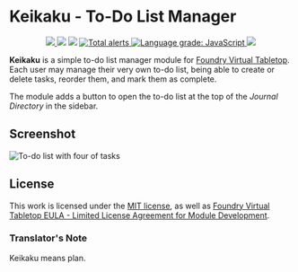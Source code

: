 # Keikaku - To-Do List Manager

<p align="center">
  <a href="https://github.com/pyrige/fvtt-keikaku/releases">
    <img src="https://img.shields.io/github/v/release/pyrige/fvtt-keikaku">
  </a>
  <img src="https://img.shields.io/github/issues/pyrige/fvtt-keikaku">
  <img src="https://img.shields.io/github/workflow/status/pyrige/fvtt-keikaku/Foundry%20VTT%20Module%20Release">
  <a href="https://lgtm.com/projects/g/pyrige/fvtt-keikaku/alerts/">
    <img alt="Total alerts" src="https://img.shields.io/lgtm/alerts/g/pyrige/fvtt-keikaku.svg?logo=lgtm&logoWidth=18">
  </a>
  <a href="https://lgtm.com/projects/g/pyrige/fvtt-keikaku/context:javascript">
    <img alt="Language grade: JavaScript" src="https://img.shields.io/lgtm/grade/javascript/g/pyrige/fvtt-keikaku.svg?logo=lgtm&logoWidth=18">
  </a>
  <img src="https://img.shields.io/github/license/pyrige/fvtt-keikaku">
</p>

**Keikaku** is a simple to-do list manager module for [Foundry Virtual Tabletop](https://foundryvtt.com/).
Each user may manage their very own to-do list, being able to create or delete tasks, reorder them, and mark them as complete.

The module adds a button to open the to-do list at the top of the _Journal Directory_ in the sidebar.

## Screenshot

![To-do list with four of tasks](https://ghcdn.rawgit.org/pyrige/fvtt-keikaku/e9e66b943bb2baed1fb70e239da3000500fdfd4f/screenshot.png)

## License

This work is licensed under the [MIT license](LICENSE), as well as [Foundry Virtual Tabletop EULA - Limited License Agreement for Module Development](https://foundryvtt.com/article/license/).

### Translator's Note

Keikaku means plan.
